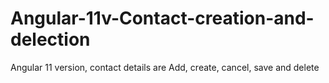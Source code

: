 # Angular-11v-Contact-creation-and-delection
Angular 11 version, contact details are Add, create, cancel, save and delete
